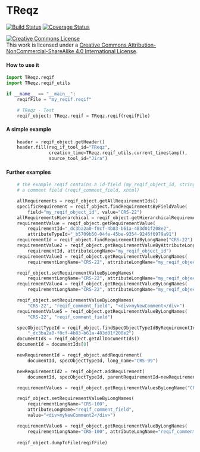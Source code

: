 # TReqz

[![Build Status](https://travis-ci.com/tilluhlig/TReqz.svg?branch=master)](https://travis-ci.com/tilluhlig/TReqz)
[![Coverage Status](https://coveralls.io/repos/github/tilluhlig/TReqz/badge.svg?branch=master)](https://coveralls.io/github/tilluhlig/TReqz?branch=master)

<a rel="license" href="http://creativecommons.org/licenses/by-nc-sa/4.0/"><img alt="Creative Commons License" style="border-width:0" src="https://i.creativecommons.org/l/by-nc-sa/4.0/88x31.png" /></a><br />This work is licensed under a <a rel="license" href="http://creativecommons.org/licenses/by-nc-sa/4.0/">Creative Commons Attribution-NonCommercial-ShareAlike 4.0 International License</a>.

#### How to use it
``` python
import TReqz.reqif
import TReqz.reqif_utils

if __name__ == "__main__":
    reqifFile = "my_reqif.reqif"

    # TReqz - Test
    reqif_object: TReqz.reqif = TReqz.reqif(reqifFile)
```

#### A simple example
``` python
    header = reqif_object.getHeader()
    header.fill(req_if_tool_id="TReqz",
                creation_time=TReqz.reqif_utils.current_timestamp(),
                source_tool_id="Jira")
```

#### Further examples
``` python
    # the example reqif contains a id-field (my_reqif_object_id, string) and
    # a comment field (reqif_comment_field, xhtml)

    allRequirements = reqif_object.getAllRequirementIds()
    specificRequirement = reqif_object.findRequirementsByFieldValue(
        field="my_reqif_object_id", value="CRS-22")
    allRequirementsHierarchical = reqif_object.getHierarchicalRequirementIds()
    requirementValue = reqif_object.getRequirementValue(
        requirementId="_dc3ba2a0-f0cf-4b83-b61a-483d01f208e2",
        attributeTypeId="_b5709b50-04fe-45be-9354-9246f6979a91")
    requirementId = reqif_object.findRequirementIdByLongName("CRS-22")
    requirementValue2 = reqif_object.getRequirementValueByAttributeLongName(
        requirementId, attributeLongName="my_reqif_object_id")
    requirementValue3 = reqif_object.getRequirementValueByLongNames(
        requirementLongName="CRS-22", attributeLongName="my_reqif_object_id")

    reqif_object.setRequirementValueByLongNames(
        requirementLongName="CRS-22", attributeLongName="my_reqif_object_id", value="CRS-55")
    requirementValue4 = reqif_object.getRequirementValueByLongNames(
        requirementLongName="CRS-22", attributeLongName="my_reqif_object_id")

    reqif_object.setRequirementValueByLongNames(
        "CRS-22", "reqif_comment_field", "<div>myNewComment</div>")
    requirementValue5 = reqif_object.getRequirementValueByLongNames(
        "CRS-22", "reqif_comment_field")

    specObjectTypeId = reqif_object.findSpecObjectTypeIdByRequirementId(
        "_dc3ba2a0-f0cf-4b83-b61a-483d01f208e2")
    documentIds = reqif_object.getAllDocumentIds()
    documentId = documentIds[0]

    newRequirementId = reqif_object.addRequirement(
        documentId, specObjectTypeId, long_name="CRS-99")

    newRequirementId2 = reqif_object.addRequirement(
        documentId, specObjectTypeId, parentRequirementId=newRequirementId, long_name="CRS-100")

    requirementValues = reqif_object.getRequirementValuesByLongName("CRS-22")

    reqif_object.setRequirementValueByLongNames(
        requirementLongName="CRS-100",
        attributeLongName="reqif_comment_field",
        value="<div>myNewComment2</div>")

    requirementValue6 = reqif_object.getRequirementValueByLongNames(
        requirementLongName="CRS-100", attributeLongName="reqif_comment_field")
        
    reqif_object.dumpToFile(reqifFile)
```
